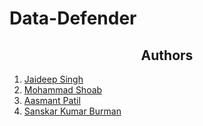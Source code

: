 # Data-Defender

<h2 align="center"> Authors </h2>

1. [Jaideep Singh](https://github.com/Jaideep25-tech) 
2. [Mohammad Shoab](https://github.com/Mohammad-Shoab) 
3. [Aasmant Patil](https://github.com/Aasmant) 
4. [Sanskar Kumar Burman](https://github.com/sanskaros)
